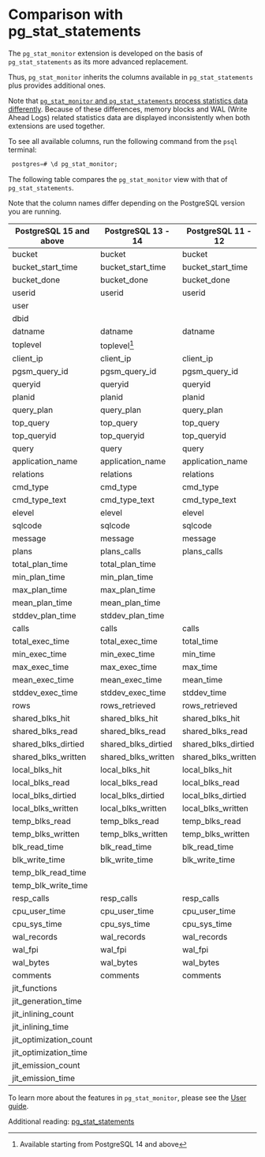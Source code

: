 # Comparison with pg_stat_statements 

The `pg_stat_monitor` extension is developed on the basis of `pg_stat_statements`  as its more advanced replacement.

Thus, `pg_stat_monitor` inherits the columns available in `pg_stat_statements` plus provides additional ones.

Note that [`pg_stat_monitor` and `pg_stat_statements` process statistics data differently](index.md#how-pg_stat_monitor-works). Because of these differences, memory blocks and WAL (Write Ahead Logs) related statistics data are displayed inconsistently when both extensions are used together. 


To see all available columns, run the following command from the `psql` terminal:

```sql
 postgres=# \d pg_stat_monitor;
```

The following table compares the `pg_stat_monitor` view with that of `pg_stat_statements`.

Note that the column names differ depending on the PostgreSQL version you are running.


|PostgreSQL 15 and above| PostgreSQL 13 - 14 | PostgreSQL 11 - 12 |  pg_stat_monitor | pg_stat_statements
|-----------------------|--------------------|--------------------------|-----------------------------|----------------------
| bucket                | bucket              | bucket                  |  :white_check_mark: | :x:
| bucket_start_time |bucket_start_time    | bucket_start_time |  :white_check_mark: | :x:
| bucket_done           | bucket_done           | bucket_done  | :white_check_mark: | :x:
| userid                | userid             | userid        | :white_check_mark: | :white_check_mark:
| user  |   |    | :white_check_mark: | :x:
|dbid   |   |    | :white_check_mark: | :white_check_mark: 
| datname               | datname            | datname           |  :white_check_mark: | :white_check_mark:
| toplevel              | toplevel[^1]       |                   | :white_check_mark: | :white_check_mark:
| client_ip             | client_ip          | client_ip         | :white_check_mark:| :x:
| pgsm_query_id         | pgsm_query_id      | pgsm_query_id     | :white_check_mark:| :x:
| queryid               | queryid            | queryid            | :white_check_mark: | :white_check_mark:
| planid                | planid             | planid             | :white_check_mark:| :x:
| query_plan            |query_plan         | query_plan          | :white_check_mark: | :x:
| top_query             |top_query          | top_query         | :white_check_mark: | :x:
| top_queryid           | top_queryid        | top_queryid        | :white_check_mark: | :x:
| query                 | query              | query                 | :white_check_mark: | :white_check_mark:
| application_name      | application_name   | application_name   | :white_check_mark:| :x:
| relations             | relations          | relations          | :white_check_mark: | :x:
| cmd_type              | cmd_type           | cmd_type           | :white_check_mark: | :x:
| cmd_type_text         | cmd_type_text      | cmd_type_text      | :white_check_mark: | :x:
| elevel                | elevel             | elevel           | :white_check_mark: | :x:
| sqlcode               | sqlcode            | sqlcode | :white_check_mark: | :x:
| message               | message            | message | :white_check_mark: | :x:
| plans                 | plans_calls        | plans_calls  | :white_check_mark: | :white_check_mark:
| total_plan_time       | total_plan_time    |               | :white_check_mark: | :white_check_mark:
| min_plan_time         | min_plan_time      |               | :white_check_mark: | :white_check_mark:
| max_plan_time         | max_plan_time      |               | :white_check_mark: | :white_check_mark:
| mean_plan_time        | mean_plan_time     |               | :white_check_mark:  | :white_check_mark:
| stddev_plan_time      | stddev_plan_time   |               | :white_check_mark:  | :white_check_mark:
| calls                 | calls              | calls          | :white_check_mark: | :white_check_mark:
| total_exec_time       | total_exec_time    | total_time     | :white_check_mark: | :white_check_mark:
| min_exec_time         | min_exec_time      | min_time       | :white_check_mark: | :white_check_mark:
| max_exec_time         | max_exec_time      | max_time       | :white_check_mark: | :white_check_mark:
| mean_exec_time        | mean_exec_time     | mean_time      | :white_check_mark: | :white_check_mark:
| stddev_exec_time      | stddev_exec_time   | stddev_time | :white_check_mark: | :white_check_mark:
| rows                  | rows_retrieved     | rows_retrieved | :white_check_mark: | :white_check_mark:
| shared_blks_hit       | shared_blks_hit    | shared_blks_hit | :white_check_mark: | :white_check_mark:
| shared_blks_read      | shared_blks_read   | shared_blks_read | :white_check_mark: | :white_check_mark:
| shared_blks_dirtied   | shared_blks_dirtied | shared_blks_dirtied | :white_check_mark: | :white_check_mark:
| shared_blks_written   | shared_blks_written | shared_blks_written | :white_check_mark: | :white_check_mark:
| local_blks_hit        | local_blks_hit     | local_blks_hit | :white_check_mark: | :white_check_mark:
| local_blks_read       | local_blks_read    | local_blks_read  | :white_check_mark: | :white_check_mark:
| local_blks_dirtied    | local_blks_dirtied | local_blks_dirtied  | :white_check_mark: | :white_check_mark:
| local_blks_written    | local_blks_written | local_blks_written | :white_check_mark: | :white_check_mark:
| temp_blks_read        | temp_blks_read     | temp_blks_read | :white_check_mark: | :white_check_mark:
| temp_blks_written     | temp_blks_written  | temp_blks_written | :white_check_mark:  | :white_check_mark:
| blk_read_time         | blk_read_time      | blk_read_time | :white_check_mark: | :white_check_mark:
| blk_write_time        | blk_write_time     | blk_write_time | :white_check_mark: | :white_check_mark:
| temp_blk_read_time    |   |   | :white_check_mark: | :white_check_mark:
| temp_blk_write_time   |   |   | :white_check_mark: | :white_check_mark:
| resp_calls            | resp_calls         | resp_calls    | :white_check_mark: | :x:
| cpu_user_time      | cpu_user_time      | cpu_user_time | :white_check_mark: | :x:
| cpu_sys_time       | cpu_sys_time       | cpu_sys_time | :white_check_mark: | :x:
| wal_records         | wal_records         | wal_records | :x:  | :white_check_mark:
| wal_fpi             | wal_fpi             | wal_fpi     | :x:  | :white_check_mark:
| wal_bytes           | wal_bytes           | wal_bytes   | :x:  | :white_check_mark:
| comments            | comments    | comments           | :white_check_mark: | :x:
| jit_functions        |    |   | :white_check_mark: | :white_check_mark:
| jit_generation_time  |    |   | :white_check_mark: | :white_check_mark:
| jit_inlining_count   |    |   | :white_check_mark: | :white_check_mark:
| jit_inlining_time    |    |   | :white_check_mark: | :white_check_mark:
| jit_optimization_count |  |   | :white_check_mark: | :white_check_mark:
| jit_optimization_time  |  |   | :white_check_mark: | :white_check_mark:
| jit_emission_count     |  |   | :white_check_mark: | :white_check_mark:
| jit_emission_time    |    |   | :white_check_mark: | :white_check_mark:

To learn more about the features in `pg_stat_monitor`, please see the [User guide](user_guide.md).


Additional reading: [pg_stat_statements](https://www.postgresql.org/docs/current/pgstatstatements.html)




[^1]: Available starting from PostgreSQL 14 and above
